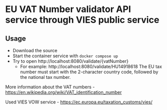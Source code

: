 # EU VAT Number validator API service through VIES public service

## Usage

- Download the source
- Start the container service with `docker compose up`
- Try to open http://localhost:8080/validate/{vatNumber}
  - For example: http://localhost:8080/validate/HU14918618
    The EU tax number must start with the 2-character country code, followed by the national tax number.

More information about the VAT numbers - https://en.wikipedia.org/wiki/VAT_identification_number

Used VIES VOW service - https://ec.europa.eu/taxation_customs/vies/
